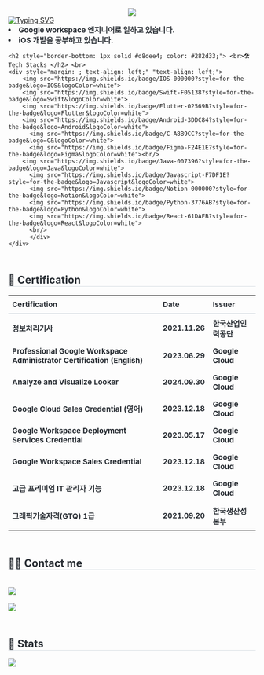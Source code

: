 
<div align= "center">
    <img src="https://capsule-render.vercel.app/api?type=waving&color=gradient&height=240&text=Hello,%20I'm%2023G&animation=twinkling&fontColor=ffffff&fontSize=60" />
    </div>
    <div style="text-align: left;"> 
    <a href="https://git.io/typing-svg"><img src="https://readme-typing-svg.demolab.com?font=Fira+Code&pause=1000&color=000000&random=false&lines=print(value+%3D+%3D+%2223G%22%3F%22%EC%9D%B4%EC%83%81%EC%A7%80%22%3A%22%22)" alt="Typing SVG" /></a>
    <div style="font-weight: 700; font-size: 15px; text-align: left; color: #282d33;"> <li> Google workspace 엔지니어로 일하고 있습니다.</li><li> iOS 개발을 공부하고 있습니다. </div> 
    </div>
    <div style="text-align: left;">
        
    <h2 style="border-bottom: 1px solid #d8dee4; color: #282d33;"> <br>🛠️ Tech Stacks </h2> <br> 
    <div style="margin: ; text-align: left;" "text-align: left;"> 
        <img src="https://img.shields.io/badge/IOS-000000?style=for-the-badge&logo=IOS&logoColor=white">
        <img src="https://img.shields.io/badge/Swift-F05138?style=for-the-badge&logo=Swift&logoColor=white">
        <img src="https://img.shields.io/badge/Flutter-02569B?style=for-the-badge&logo=Flutter&logoColor=white">
        <img src="https://img.shields.io/badge/Android-3DDC84?style=for-the-badge&logo=Android&logoColor=white">
          <img src="https://img.shields.io/badge/C-A8B9CC?style=for-the-badge&logo=C&logoColor=white">
          <img src="https://img.shields.io/badge/Figma-F24E1E?style=for-the-badge&logo=Figma&logoColor=white"><br/>
        <img src="https://img.shields.io/badge/Java-007396?style=for-the-badge&logo=Java&logoColor=white">
          <img src="https://img.shields.io/badge/Javascript-F7DF1E?style=for-the-badge&logo=Javascript&logoColor=white">
          <img src="https://img.shields.io/badge/Notion-000000?style=for-the-badge&logo=Notion&logoColor=white">
          <img src="https://img.shields.io/badge/Python-3776AB?style=for-the-badge&logo=Python&logoColor=white">
          <img src="https://img.shields.io/badge/React-61DAFB?style=for-the-badge&logo=React&logoColor=white">
          <br/>
          </div>
    </div>

<div style="text-align: left;"> 
    <h2 style="border-bottom: 1px solid #d8dee4; color: #282d33;"> <br>🏅 Certification </h2>  
    <table style="border-collapse: collapse; width: 100%; text-align: left; color: #282d33; font-size: 15px; font-weight: 700;">
        <thead>
            <tr>
                <th style="border-bottom: 2px solid #d8dee4; padding: 8px;">Certification</th>
                <th style="border-bottom: 2px solid #d8dee4; padding: 8px;">Date</th>
                <th style="border-bottom: 2px solid #d8dee4; padding: 8px;">Issuer</th>
            </tr>
        </thead>
        <tbody>
            <tr>
                <td style="padding: 8px;">정보처리기사</td>
                <td style="padding: 8px;">2021.11.26</td>
                <td style="padding: 8px;">한국산업인력공단</td>
            </tr>
            <tr>
                <td style="padding: 8px;">Professional Google Workspace Administrator Certification (English)</td>
                <td style="padding: 8px;">2023.06.29</td>
                <td style="padding: 8px;">Google Cloud</td>
            </tr>
            <tr>
                <td style="padding: 8px;">Analyze and Visualize Looker</td>
                <td style="padding: 8px;">2024.09.30</td>
                <td style="padding: 8px;">Google Cloud</td>
            </tr>            
            <tr>
                <td style="padding: 8px;">Google Cloud Sales Credential (영어)</td>
                <td style="padding: 8px;">2023.12.18</td>
                <td style="padding: 8px;">Google Cloud</td>
            </tr>
            <tr>
                <td style="padding: 8px;">Google Workspace Deployment Services Credential</td>
                <td style="padding: 8px;">2023.05.17</td>
                <td style="padding: 8px;">Google Cloud</td>
            </tr>
            <tr>
                <td style="padding: 8px;">Google Workspace Sales Credential</td>
                <td style="padding: 8px;">2023.12.18</td>
                <td style="padding: 8px;">Google Cloud</td>
            </tr>
            <tr>
                <td style="padding: 8px;">고급 프리미엄 IT 관리자 기능</td>
                <td style="padding: 8px;">2023.12.18</td>
                <td style="padding: 8px;">Google Cloud</td>
            </tr>
            <tr>
                <td style="padding: 8px;">그래픽기술자격(GTQ) 1급</td>
                <td style="padding: 8px;">2021.09.20</td>
                <td style="padding: 8px;">한국생산성본부</td>
            </tr>
        </tbody>
    </table>
</div>

<div style="text-align: left;">
    <h2 style="border-bottom: 1px solid #d8dee4; color: #282d33;"> <br>🧑‍💻 Contact me </h2> <br> 
    <div style="text-align: left;"> <a href=https://dev-23g.tistory.com/> <img src="https://img.shields.io/badge/Tistory-000000?style=for-the-badge&logo=Tistory&logoColor=white&link=https://dev-23g.tistory.com/"> </a>
          </div>  <br> 
    <div style="text-align: left;"> <a href="https://hits.seeyoufarm.com"> <img src="https://hits.seeyoufarm.com/api/count/incr/badge.svg?url=https%3A%2F%2Fgithub.com%2F23ji%2F&count_bg=%23000000&title_bg=%23000000&icon=github.svg&icon_color=%23FFFFFF&title=GitHub&edge_flat=false"/></a>
       </div> 
    </div>
    <div style="text-align: left;"> 
    <h2 style="border-bottom: 1px solid #d8dee4; color: #282d33;"> <br>🏅 Stats </h2> <div style="text-align: left;">  <img src="https://github-readme-stats.vercel.app/api/top-langs/?username=23ji&layout=compact&bg_color=180,00000000,00000000&title_color=000000&text_color=000000"
          /> </div> 
    </div>
